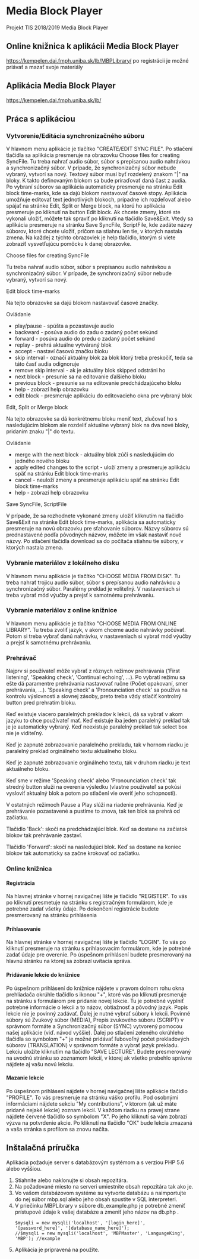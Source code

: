 # Media Block Player
Projekt TIS 2018/2019 Media Block Player


## Online knižnica k aplikácii Media Block Player

https://kempelen.dai.fmph.uniba.sk/lb/MBPLibrary/
po registrácii je možné priávať a mazať svoje materiály


## Aplikácia Media Block Player

https://kempelen.dai.fmph.uniba.sk/lb/


## Práca s aplikáciou

### Vytvorenie/Editácia synchronizačného súboru
V hlavnom menu aplikácie je tlačítko "CREATE/EDIT SYNC FILE". Po stlačení tlačidla sa aplikácia presmeruje na obrazovku Choose files for creating SyncFile. Tu treba nahrať audio súbor, súbor s prepísanou audio nahrávkou a synchronizačný súbor. V prípade, že synchronizačný súbor nebude vybraný, vytvorí sa nový. Textový súbor musí byť rozdelený znakom "|" na bloky. K takto definovaným blokom sa bude priraďovať daná čast z audia. Po vybraní súborov sa aplikácia automaticky presmeruje na stránku Edit block time-marks, kde sa dajú blokom nastavovať časové stopy. Aplikácia umožňuje editovať text jednotlivých blokoch, prípadne ich rozdeľovať alebo spájať na stránke Edit, Split or Merge block, na ktorú ho aplikácia presmeruje po kliknutí na button Edit block. Ak chcete zmeny, ktoré ste vykonali uložiť, môžete tak spraviť po kliknutí na tlačidlo Save&Exit. Vtedy sa aplikácia presmeruje na stránku Save SyncFile, ScriptFile, kde zadáte názvy súborov, ktoré chcete uložiť, pričom sa stiahnu len tie, v ktorých nastala zmena. Na každej z týchto obrazoviek je help tlačidlo, ktorým si viete zobraziť vysvetľujúcu pomôcku k danej obrazovke.

Choose files for creating SyncFile

Tu treba nahrať audio súbor, súbor s prepísanou audio nahrávkou a synchronizačný súbor. V prípade, že synchronizačný súbor nebude vybraný, vytvorí sa nový.

Edit block time-marks

Na tejto obrazovke sa dajú blokom nastavovať časové značky.

Ovládanie

- play/pause  - spúšta a pozastavuje audio
- backward  - posúva audio do zadu o zadaný počet sekúnd
- forward  - posúva audio do predu o zadaný počet sekúnd
- replay - prehrá aktuálne vytváraný blok
- accept - nastaví časovú značku bloku
- skip interval  - označí aktuálny blok za blok ktorý treba preskočiť, teda sa táto časť audia odignoruje
- remove skip interval  - ak je aktuálny blok skipped odstráni ho
- next block  -  presunie sa na editovanie ďalšieho bloku
- previous block  -  presunie sa na editovanie predchádzajúceho bloku
- help - zobrazí help obrazovku
- edit block - presmeruje aplikáciu do editovacieho okna pre vybraný blok

Edit, Split or Merge block

Na tejto obrazovke sa dá konkrétnemu bloku meniť text, zlučovať ho s nasledujúcim blokom ale rozdeliť aktuálne vybraný blok na dva nové bloky, pridaním znaku "|" do textu.

Ovládanie

- merge with the next block - aktuálny blok zúči s nasledujúcim do jedného nového bloku
- apply edited changes to the script - uloží zmeny a presmeruje aplikáciu späť na stránku Edit block time-marks
- cancel - neuloží zmeny a presmeruje aplikáciu späť na stránku Edit block time-marks
- help - zobrazí help obrazovku

Save SyncFile, ScriptFile

V prípade, že sa rozhodnete vykonané zmeny uložiť kliknutím na tlačidlo Save&Exit na stránke Edit block time-marks, aplikácia sa automaticky presmeruje na novú obrazovku pre sťahovanie súborov. Názvy súborov sú prednastavené podľa pôvodných názvov, môžete im však nastaviť nové názvy. Po stlačení tlačidla download sa do počítača stiahnu tie súbory, v ktorých nastala zmena.

### Vybranie materiálov z lokálneho disku
V hlavnom menu aplikácie je tlačítko "CHOOSE MEDIA FROM DISK". Tu treba nahrať trojicu audio súbor, súbor s prepísanou audio nahrávkou a synchronizačný súbor. Paralérny preklad je voliteľný. V nastaveniach si treba vybrať mód výučby a prejsť k samotnému prehrávaniu.

### Vybranie materiálov z online knižnice
V hlavnom menu aplikácie je tlačítko "CHOOSE MEDIA FROM ONLINE LIBRARY". Tu treba zvoliť jazyk, v akom chceme audio nahrávky počúvať. Potom si treba vybrať danú nahrávku, v nastaveniach si vybrať mód výučby a prejsť k samotnému prehrávaniu.

### Prehrávač
Najprv si používateľ môže vybrať z rôznych režimov prehrávania ('First
listening', 'Speaking check', 'Continual echoing', ...). Po vybratí režimu
sa ešte dá paramentre prehrávania nastavovať ručne (Počet opakovaní, smer
prehrávania, ...). 'Speaking check' a 'Pronounciation check' sa používa na
kontrolu výslovnosti a slovnej zásoby, preto treba vždy stlačiť kontrolný
button pred prehratím bloku.

Keď existuje viacero paralelných prekladov k lekcii, dá sa vybrať v akom jazyku
to chce používateľ mať. Keď existuje iba jeden paralelný preklad tak je
je automaticky vybraný. Keď neexistuje paralelný preklad tak select box
nie je viditeľný.

Keď je zapnuté zobrazovanie paralelného prekladu, tak v hornom riadku je
paralelný preklad orginálneho textu aktuálneho bloku.

Keď je zapnuté zobrazovanie orginálneho textu, tak v druhom riadku je text
aktuálneho bloku.

Keď sme v režime 'Speaking check' alebo 'Pronounciation check' tak stredný
button služi na overenia výsledku (vlastne použivateľ sa pokúsi vysloviť
aktualný blok a potom po stlačení vie overiť jeho schopnosti).

V ostatných režimoch Pause a Play slúži na riadenie prehrávania. Keď
je prehrávanie pozastavené a pustíme to znova, tak ten blok sa prehrá od
začiatku.

Tlačidlo 'Back': skočí na predchádzajúcí blok. Keď sa dostane na začiatok
blokov tak prehrávanie zastaví.

Tlačidlo 'Forward': skočí na nasledujúci blok. Keď sa dostane na koniec
blokov tak automaticky sa začne krokovať od začiatku.

### Online knižnica

#### Registrácia
Na hlavnej stránke v hornej navigačnej lište je tlačidlo "REGISTER". To vás po kliknutí presmetuje na stránku s registračným formulárom, kde je potrebné zadať všetky údaje. Po dokončení registrácie budete presmerovaný na stránku prihlásenia

#### Prihlasovanie
Na hlavnej stránke v hornej navigačnej lište je tlačidlo "LOGIN". To vás po kliknutí presmeruje na stránku s prihlasovacím formulárom, kde je potrebné zadať údaje pre overenie. Po úspešnom prihlásení budete presmerovaný na hlavnú stránku na ktorej sa zobrazí uvítacia správa.

#### Pridávanie lekcie do knižnice
Po úspešnom prihlásení do knižnice nájdete v pravom dolnom rohu okna prehliadača okrúhle tlačidlo s ikonou "+", ktoré vás po kliknutí presmeruje na stránku s formulárom pre pridanie novej lekcie. Tu je potrebné vyplniť potrebné informácie o lekcii a to názov, obtiažnosť a pôvodný jazyk. Popis lekcie nie je povinný zadávať. Ďalej je nutné vybrať súbory k lekcii. Povinné súbory sú Zvukový súbor (MEDIA), Prepis zvukového súboru (SCRIPT) v správnom formáte a Synchronizačný súbor (SYNC) vytvorený pomocou našej aplikácie (viď. návod vyššie). Ďalej po stlačení  zeleného okrúhleho tlačidla so symbolom "+" je možné pridávať ľubovoľný počet prekladových súborov (TRANSLATION) v správnom formáte a vybrať jazyk prekladu. Lekciu uložíte kliknutím na tlačidlo "SAVE LECTURE". Budete presmerovaný na uvodnú stránku so zoznamom lekcií, v ktorej ak všetko prebehlo správne nájdete aj vašu novú lekciu.

#### Mazanie lekcie
Po úspešnom prihlásení nájdete v hornej navigačnej lište aplikácie tlačidlo "PROFILE". To vás presmeruje na stránku váško profilu. Pod osobnými informáciami nájdete sekciu "My contributions", v ktorom (ak už máte pridané nejaké lekcie) zoznam lekcií. V každom riadku na pravej strane nájdete červené tlačidlo so symbolom "X". Po jeho kliknutí sa vám zobrazí výzva na potvrdenie akcie. Po kliknutí na tlačidlo "OK" bude lekcia zmazaná a vaša stránka s profilom sa znovu načíta.

## Inštalačná príručka
Aplikácia požaduje server s databázovým systémom a s verziou PHP 5.6 alebo vyššiou.

1. Stiahnite alebo naklonujte si obsah repozitára.
2. Na požadované miesto na serveri umiestnite obsah repozitára tak ako je.
3. Vo vašom databázovom systéme su vytvorte databázu a naimportujte do nej súbor mbp.sql alebo jeho obsah spustite v SQL interpreteri.
4. V priečinku MBPLibrary v súbore db_example.php je potrebné zmeniť prístupové údaje k vašej databáze a zmeniť jeho názov na db.php .
   ```
   $mysqli = new mysqli('localhost', '[login_here]', '[password_here]', '[database_name_here]');
   //$mysqli = new mysqli('localhost', 'MBPMaster', 'LanguageKing', 'MBP'); //example
   ```
5. Aplikácia je pripravená na použite.
